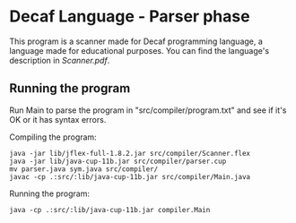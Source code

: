 # Decaf Language - Parser phase

This program is a scanner made for Decaf programming language, a language made for educational purposes. You can find the language's description in *Scanner.pdf*.

## Running the program 

Run Main to parse the program in "src/compiler/program.txt" and see if it's OK or it has syntax errors.

Compiling the program:

```
java -jar lib/jflex-full-1.8.2.jar src/compiler/Scanner.flex
java -jar lib/java-cup-11b.jar src/compiler/parser.cup
mv parser.java sym.java src/compiler/
javac -cp .:src/:lib/java-cup-11b.jar src/compiler/Main.java
```

Running the program:

```
java -cp .:src/:lib/java-cup-11b.jar compiler.Main
```
